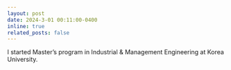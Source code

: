 ```yaml
---
layout: post
date: 2024-3-01 00:11:00-0400
inline: true
related_posts: false
---
```


I started Master’s program in Industrial & Management Engineering at Korea University.

